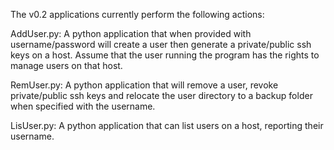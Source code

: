 The v0.2 applications currently perform the following actions:

AddUser.py: A python application that when provided with username/password will create a user then
generate a private/public ssh keys on a host. Assume that the user running the program has the rights to
manage users on that host.

RemUser.py: A python application that will remove a user, revoke private/public ssh keys and relocate
the user directory to a backup folder when specified with the username.

LisUser.py: A python application that can list users on a host, reporting their username.
